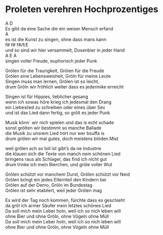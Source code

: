 # Proleten verehren Hochprozentiges

A						D  
Es gibt da eine Sache die ein weiser Mensch erfand  
					    A  
es ist die Kunst zu singen, ohne dass mans kann  
f#			f#		f#/f/E  
und so sind wir hier versammelt, Dosenbier in jeder Hand  
A			E		A  
singen voller Freude, euphorisch jeder Punk

Grölen für die Traurigkeit, Grölen für die Freude  
Grölen eine Lebensweisheit, Gröln für meine Leute  
Singen muss man lernen, Grölen ist so leicht,  
drum Gröln wir fröhlich weiter dass es jedermike erreicht

Singen ist für Hippies, lieblicher gesang  
wenn ich sowas höre krieg ich jedesmal den Drang  
ein Liebeslied zu schreiben oder eines über Sex  
und ist das Lied dann fertig, so grölt es jeder Punk

Musik könn´ wir nich spielen und das is echt schade  
sonst grölten wir bestimmt so manche Ballade  
die Musik zu unsrem Lied hört nur wer bsuffa is  
drum grölen wir mal gutes, doch meistens blöden Mist 

weil grölen ach so toll ist gibt’s da ne Industrie  
die klauen sich die Texte von manch nem schönen Lied  
bringens raus als Schlager, das find ich nicht gut  
drum trinke ich mein Bierchen, und gröle voller Wut

Grölen schützt vor manchem Durst, Grölen schützt vor Neid  
Grölen bringt ein jedes Elternteil den Kindern bei  
Grölen auf der Demo, Gröln im Bundestag  
Grölen ist sehr etabliert, weil jeder Grölen mag

Es wird der Tag noch kommen, fürchte dass es geschieht  
da gröl ich armer Säufer mein letztes schönes Lied  
Da soll mich mein Leber holn, weil ich so nich leben will  
ohne Bier und ohne Gröln, ohne Vögeln ohne Müll  
Da soll mich mein Leber holn, weil ich so nich leben will  
ohne Bier und ohne Gröln, ohne Vögeln ohne Müll

